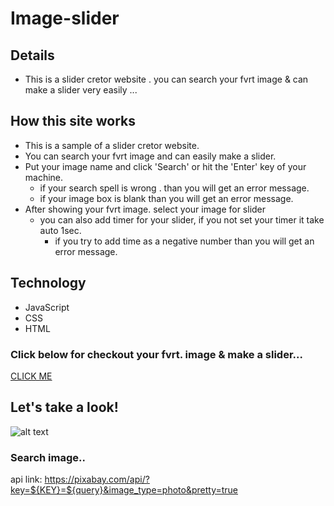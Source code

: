 # Image-slider
## Details 
* This is a slider cretor website . you can search your fvrt image & can make a slider very easily ...

## How this site works
* This is a sample of a slider cretor website.
* You can search your fvrt image and can easily make a slider.
* Put your image name and click 'Search' or hit the 'Enter' key of your machine.
  - if your search spell is wrong . than you will get an error message.
  - if your image box is blank than you will get an error message.
* After showing your fvrt image. select your image for slider 
  - you can also add timer for your slider, if you not set your timer it take auto 1sec.
    - if you try to add time as a negative number than you will get an error message.

## Technology
+  JavaScript
+  CSS
+  HTML

### Click below for checkout your fvrt. image & make a slider...
[CLICK ME](https://shahinuralambhuiyan.github.io/Image-slider/)

## Let's take a look!
![alt text](images/site-ss.jpg)

### Search image..
api link: https://pixabay.com/api/?key=${KEY}=${query}&image_type=photo&pretty=true

